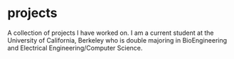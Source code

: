# projects
A collection of projects I have worked on.
I am a current student at the University of California, Berkeley who is double majoring in BioEngineering and Electrical Engineering/Computer Science.
